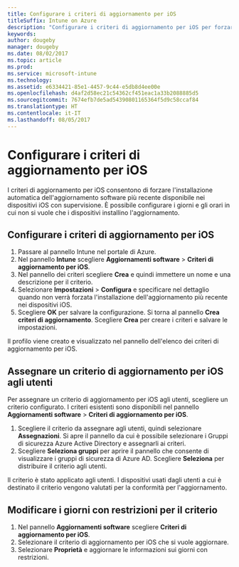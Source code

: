 ```yaml
---
title: Configurare i criteri di aggiornamento per iOS
titleSuffix: Intune on Azure
description: "Configurare i criteri di aggiornamento per iOS per forzare l'installazione automatica dell'aggiornamento software più recente disponibile nei dispositivi iOS con supervisione."
keywords: 
author: dougeby
manager: dougeby
ms.date: 08/02/2017
ms.topic: article
ms.prod: 
ms.service: microsoft-intune
ms.technology: 
ms.assetid: e6334421-85e1-4457-9c44-e5db8d4ee00e
ms.openlocfilehash: d4af2d58ec21c54362cf451eac1a33b2088885d5
ms.sourcegitcommit: 7674efb7de5ad54390801165364f5d9c58ccaf84
ms.translationtype: HT
ms.contentlocale: it-IT
ms.lasthandoff: 08/05/2017
---
```

# <a name="configure-ios-update-policies"></a>Configurare i criteri di aggiornamento per iOS
I criteri di aggiornamento per iOS consentono di forzare l'installazione automatica dell'aggiornamento software più recente disponibile nei dispositivi iOS con supervisione. È possibile configurare i giorni e gli orari in cui non si vuole che i dispositivi installino l'aggiornamento.

## <a name="configure-the-ios-update-policy"></a>Configurare i criteri di aggiornamento per iOS
1. Passare al pannello Intune nel portale di Azure.
2. Nel pannello **Intune** scegliere **Aggiornamenti software** > **Criteri di aggiornamento per iOS**.
4. Nel pannello dei criteri scegliere **Crea** e quindi immettere un nome e una descrizione per il criterio.
5. Selezionare **Impostazioni** > **Configura** e specificare nel dettaglio quando non verrà forzata l'installazione dell'aggiornamento più recente nei dispositivi iOS.
6. Scegliere **OK** per salvare la configurazione. Si torna al pannello **Crea criteri di aggiornamento**. Scegliere **Crea** per creare i criteri e salvare le impostazioni.

Il profilo viene creato e visualizzato nel pannello dell'elenco dei criteri di aggiornamento per iOS.

## <a name="assign-an-ios-update-policy-to-users"></a>Assegnare un criterio di aggiornamento per iOS agli utenti
Per assegnare un criterio di aggiornamento per iOS agli utenti, scegliere un criterio configurato. I criteri esistenti sono disponibili nel pannello **Aggiornamenti software** > **Criteri di aggiornamento per iOS**.
1. Scegliere il criterio da assegnare agli utenti, quindi selezionare **Assegnazioni**. Si apre il pannello da cui è possibile selezionare i Gruppi di sicurezza Azure Active Directory e assegnarli ai criteri.
2. Scegliere **Seleziona gruppi** per aprire il pannello che consente di visualizzare i gruppi di sicurezza di Azure AD. Scegliere **Seleziona** per distribuire il criterio agli utenti.

Il criterio è stato applicato agli utenti. I dispositivi usati dagli utenti a cui è destinato il criterio vengono valutati per la conformità per l'aggiornamento.

## <a name="change-the-restricted-days-for-the-policy"></a>Modificare i giorni con restrizioni per il criterio
1. Nel pannello **Aggiornamenti software** scegliere **Criteri di aggiornamento per iOS**.
2. Selezionare il criterio di aggiornamento per iOS che si vuole aggiornare.
3. Selezionare **Proprietà** e aggiornare le informazioni sui giorni con restrizioni.
